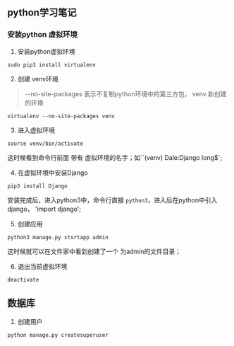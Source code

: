 ## python学习笔记

### 安装python 虚拟环境

1. 安装python虚拟环境

```shell
sudo pip3 install virtualenv
```

2. 创建 venv环境

> --no-site-packages 表示不复制python环境中的第三方包， venv 新创建的环境

```shell
virtualenv --no-site-packages venv
```

3. 进入虚拟环境

```shell
source venv/bin/activate
```
这时候看到命令行前面 带有 虚拟环境的名字；如``(venv) Dale:Django long$`;

4. 在虚拟环境中安装Django

```shell
pip3 install Django
```
安装完成后，进入python3中，命令行直接 `python3`，进入后在python中引入django， 'import django';

5. 创建应用

```shell
python3 manage.py stsrtapp admin
```
这时候就可以在文件家中看到创建了一个 为admin的文件目录；

6. 退出当前虚拟环境

```shell
deactivate
```


## 数据库

1. 创建用户
```shell
python manage.py createsuperuser
```